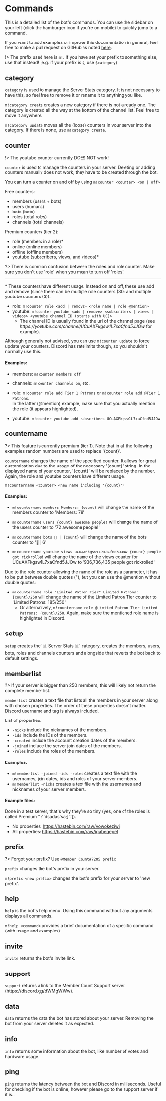 # Commands

This is a detailed list of the bot's commands. You can use the sidebar on your left (click the hamburger icon if you're on mobile) to quickly jump to a command.

If you want to add examples or improve this documentation in general, feel free to make a pull request on GitHub as noted [here](/?id=contributing).

!> The prefix used here is `m!`. If you have set your prefix to something else, use that instead! (e.g. if your prefix is `$`, use `$category`)

## category

`category` is used to manage the Server Stats category. It is not necessary to have this, so feel free to remove it or rename it to anything you like.

`m!category create` creates a new category if there is not already one. The category is created all the way at the bottom of the channel list. Feel free to move it anywhere.

`m!category update` moves all the (loose) counters in your server into the category. If there is none, use `m!category create`.

## counter

!> The youtube counter currently DOES NOT work!

`counter` is used to manage the counters in your server. Deleting or adding counters manually does not work, they have to be created through the bot.

You can turn a counter on and off by using `m!counter <counter> <on | off>`

Free counters:
 - members (users + bots)
 - users (humans)
 - bots (bots)
 - roles (total roles)
 - channels (total channels)

Premium counters (tier 2):
 - role (members in a role)*
 - online (online members)
 - offline (offline members)
 - youtube (subscribers, views, and videos)*

?> There is common confusion between the role**s** and role counter. Make sure you don't use 'role' when you mean to turn off 'roles'.

---

\* These counters have different usage. Instead on and off, these use add and remove (since there can be multiple role counters (30) and multiple youtube counters (5)).
- role: `m!counter role <add | remove> <role name | role @mention>`
- youtube: `m!counter youtube <add | remove> <subscribers | views | videos> <youtube channel ID (starts with UC)>`
  - The channel ID is usually found in the url of the channel page (see *https[]()://youtube.com/channel/UCuAXFkgsw1L7xaCfnd5JJOw* for example).
  
Although generally not advised, you can use `m!counter update` to force update your counters. Discord has ratelimits though, so you shouldn't normally use this.

#### Examples:
- members: `m!counter members off`
- channels: `m!counter channels on`, etc.


- role: `m!counter role add Tier 1 Patrons` or `m!counter role add @Tier 1 Patrons`.\
In the latter (@mention) example, make sure that you actually mention the role (it appears highlighted).
- youtube: `m!counter youtube add subscribers UCuAXFkgsw1L7xaCfnd5JJOw`

## countername

?> This feature is currently premium (tier 1).
Note that in all the following examples random numbers are used to replace '{count}'.

`countername` changes the name of the specified counter. It allows for great customisation due to the usage of the necessary '{count}' string.
In the displayed name of your counter, '{count}' will be replaced by the number. Again, the role and youtube counters have different usage.

`m!countername <counter> <new name including '{count}'>`

#### Examples:
- `m!countername members Members: {count}` will change the name of the members counter to 'Members: 78'
- `m!countername users {count} awesome people!` will change the name of the users counter to '72 awesome people!'
- `m!countername bots 🤖 | {count}` will change the name of the bots counter to '🤖 | 6'


- `m!countername youtube views UCuAXFkgsw1L7xaCfnd5JJOw {count} people got rickrolled` will change the name of the views counter for UCuAXFkgsw1L7xaCfnd5JJOw to '936,736,435 people got rickrolled'

Due to the role counter allowing the name of the role as a parameter, it has to be put between double quotes ("), but you can use the @mention without double quotes:
- `m!countername role "Limited Patron Tier" Limited Patrons: {count}/250` will change the name of the Limited Patron Tier counter to 'Limited Patrons: 185/250'
  - Or alternatively, `m!countername role @Limited Patron Tier Limited Patrons: {count}/250`. Again, make sure the mentioned role name is highlighted in Discord.

## setup

`setup` creates the '📊 Server Stats 📊' category, creates the members, users, bots, roles and channels counters and alongside that reverts the bot back to default settings.

## memberlist

?> If your server is bigger than 250 members, this will likely not return the complete member list.

`memberlist` creates a text file that lists all the members in your server along with chosen properties. The order of these properties doesn't matter. Discord username and tag is always included.

List of properties:
- `-nicks`      include the nicknames of the members.
- `-ids`        include the IDs of the members.
- `-created`    include the account creation dates of the members.
- `-joined`     include the server join dates of the members.
- `-roles`      include the roles of the members.

#### Examples:
- `m!memberlist -joined -ids -roles` creates a text file with the usernames, join dates, ids and roles of your server members.
- `m!memberlist -nicks` creates a text file with the usernames and nicknames of your server members.

#### Example files:
Done in a test server, that's why they're so tiny (yes, one of the roles is called Premium " :''dsadas'sa;]'.']).
- No properties: https://hastebin.com/raw/vowokeziwi
- All properties: https://hastebin.com/raw/iqabeqepel

## prefix

?> Forgot your prefix? Use `@Member Count#7205 prefix`

`prefix` changes the bot's prefix in your server.

`m!prefix <new prefix>` changes the bot's prefix for your server to 'new prefix'.

## help

`help` is the bot's help menu. Using this command without any arguments displays all commands.

`m!help <command>` provides a brief documentation of a specific command (with usage and examples).

## invite

`invite` returns the bot's invite link.

## support

`support` returns a link to the Member Count Support server (https://discord.gg/dWMgWWw).

## data

`data` returns the data the bot has stored about your server. Removing the bot from your server deletes it as expected.

## info

`info` returns some information about the bot, like number of votes and hardware usage.

## ping

`ping` returns the latency between the bot and Discord in milliseconds. Useful for checking if the bot is online, however please go to the support server if it is..